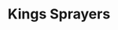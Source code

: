 ---
templateKey: index-page
title: Kings Sprayers
image: /img/home-jumbotron.jpg
heading: Great coffee with a conscience
subheading: Support sustainable farming while enjoying a cup
main:
  heading: 4 WHEELS
  subheading: Sprayers
  description: >
    Lorem ipsum dolor sit amet, consectetur adipiscing elit, sed do eiusmod tempor incididunt ut labore et dolore magna aliqua. Ut enim ad minim veniam, quis nostrud exercitation ullamco laboris nisi ut aliquip ex ea commodo consequat. Duis aute irure dolor in reprehenderit in voluptate velit esse cillum dolore eu fugiat nulla pariatur. Excepteur sint occaecat cupidatat non proident, sunt in culpa qui officia deserunt mollit anim id est laborum.
  button: View all sprayers
  image1:
    alt: A close-up of a paper filter filled with ground coffee
    image: /img/products-grid3.jpg
cards:
  quality:
    title: QUALITY
    description: Kings Sprayers are made in the USA Built with high-quality, brand name components
  dependability:
    title: DEPENDAILITY
    description: Strong network of distributors, dealers and retail outlets Manufacturer of professional spray equipment for more than 30 years Complete line of commercial sprayers
  servicie:
    title: SERVICE
    description: Knowledgeable and friendly Customer Service Technicians available to answer product questions Custom-built sprayers available Commitment to customer satisfaction
---